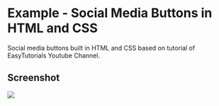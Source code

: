 <h1>Example - Social Media Buttons in HTML and CSS</h1>
<p>Social media buttons built in HTML and CSS based on tutorial of EasyTutorials Youtube Channel.</p>

<h2>Screenshot</h2>
<img src="https://github.com/DjalmoCruzJr/easytutorials-tutorial-social-media-buttons-in-html-and-css/blob/master/screenshot.png?raw=true">


